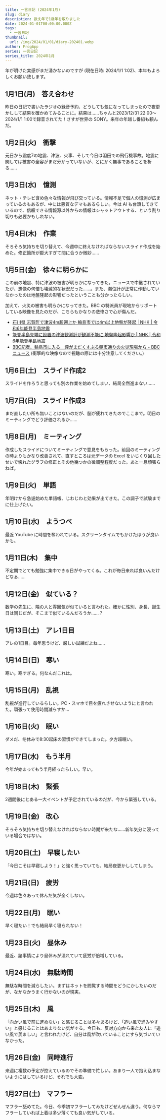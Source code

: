 ```yaml
---
title: 一言日記 (2024年1月)
slug: diary
description: 数え年で1歳年を取りました
date: 2024-01-01T00:00:00.000Z
tags:
  - 一言日記
thumbnail:
  url: /img/2024/01/01/diary-202401.webp
author: FrogApp
series: 一言日記
series_title: 2024年1月
---
```


年が明けた実感がまだ湧かないのですが (現在日時: 2024/1/1 1:02)、本年もよろしくお願い致します。

## 1月1日(月)　答え合わせ

昨日の日記で書いたラジオの録音予約、どうしても気になってしまったので夜更かしして結果を確かめてみることに。結果は……ちゃんと2023/12/31 22:00～2024/1/1 1:00で録音されてた！さすが世界の SONY。来年の年越し番組も頼んだ。

## 1月2日(火)　衝撃

元日から震度7の地震、津波、火事、そして今日は羽田での飛行機事故。地震に関しては被害の全容がまだ分かっていないが、とにかく無事であることを祈る……

## 1月3日(水)　憶測

ネット・テレビ含め色々な情報が飛び交っている。情報不足で個人の憶測が広まっているのもあるが、中には悪質なデマもあるらしい。今は AI も台頭してきているので、信頼できる情報源以外からの情報はシャットアウトする、という割り切りも必要かもしれない。

## 1月4日(木)　作業

そろそろ気持ちを切り替えて、今週中に終えなければならないスライド作成を始めた。修正箇所が膨大すぎて間に合うか微妙……

## 1月5日(金)　徐々に明らかに

この前の地震、特に津波の被害が明らかになってきた。ニュースで中継されていたが、想像の何倍も壊滅的な状況だった……。また、潮位計が正常に作動していなかったのは地盤隆起の影響だったということも分かったらしい。

加えて、火災の被害も明らかになってきた。BBC の特派員が現地からリポートしている映像を見たのだが、こちらもかなりの悲惨さで心が傷んだ。

* [石川県 志賀町で津波4m超遡上か 輪島市では4m以上地盤が隆起 | NHK | 令和6年能登半島地震](https://www3.nhk.or.jp/news/html/20240105/k10014310811000.html)
* [能登半島先端に設置の津波観測計が観測不能に 地盤隆起影響か | NHK | 令和6年能登半島地震](https://www3.nhk.or.jp/news/html/20240105/k10014310321000.html)
* [BBC記者、輪島市に入る　煙がまだくすぶる朝市通りの火災現場から - BBCニュース](https://www.bbc.com/japanese/video-67879073) (衝撃的な映像なので視聴の際には十分注意してください。)

## 1月6日(土)　スライド作成2

スライドを作ろうと思っても別の作業を始めてしまい、結局全然進まない……

## 1月7日(日)　スライド作成3

まだ直したい所も無いことはないのだが、脳が疲れてきたのでここまで。明日のミーティングでどう評価されるか……

## 1月8日(月)　ミーティング

作成したスライドについてミーティングで意見をもらった。前回のミーティングの時よりもかなり改善されて、直すところは元データの Excel をいじくり回したせいで壊れたグラフの修正とその他幾つかの微調整程度だった。あと一息頑張らねば。

## 1月9日(火)　単語

年明けから急遽始めた単語帳、じわじわと効果が出てきた。この調子で試験までに仕上げたい。

## 1月10日(水)　ようつべ

最近 YouTube に時間を奪われている。スクリーンタイムでもかけたほうが良いかも。

## 1月11日(木)　集中

不定期でとても勉強に集中できる日がやってくる。これが毎日来れば良いんだけどなぁ……

## 1月12日(金)　似ている？

数学の先生に、隣の人と雰囲気が似ていると言われた。確かに性別、身長、誕生日は同じだが、そこまで似ているんだろうか……？

## 1月13日(土)　アレ1日目

アレの1日目。毎年思うけど、厳しい試練だよね……

## 1月14日(日)　寒い

寒い。寒すぎる。何なんだこれは。

## 1月15日(月)　乱視

乱視が進行しているらしい。PC・スマホで目を疲れさせないようにと言われた。頑張って使用時間減らすか…

## 1月16日(火)　眠い

ダメだ、冬休みで8:30起床の習慣ができてしまった。夕方超眠い。

## 1月17日(水)　もう半月

今年が始まってもう半月経ったらしい。早い。

## 1月18日(木)　緊張

2週間後にとある一大イベントが予定されているのだが、今から緊張している。

## 1月19日(金)　改心

そろそろ気持ちを切り替えなければならない時期が来たな……新年気分に浸っている場合ではない。

## 1月20日(土)　早寝したい

「今日こそは早寝しよう！」と強く思っていても、結局夜更かししてしまう。

## 1月21日(日)　疲労

今週は色々あって休んだ気が全くしない。

## 1月22日(月)　眠い

早く寝たい！でも結局早く寝られない！

## 1月23日(火)　昼休み

最近、諸事情により昼休みが潰れていて疲労が倍増している。

## 1月24日(水)　無駄時間

無駄な時間を減らしたい。まずはネットを閲覧する時間をどうにかしたいのだが、なかなかうまく行かないのが現実。

## 1月25日(木)　風

「向かい風で前に進めない」と感じることは多々あるけど、「追い風で進みやすい」と感じることはあまりない気がする。今日も、反対方向から来た友人に「追い風で羨ましい」と言われたけど、自分は風が吹いていることにすら気づいていなかった。

## 1月26日(金)　同時進行

来週に複数の予定が控えているのでその準備で忙しい。あまり一人で抱え込まないようにはしているけど、それでも大変。

## 1月27日(土)　マフラー

マフラー舐めてた。今日、今季初マフラーしてみたけどぜんぜん違う。何ならマフラーしていれば上着は多少薄くても良い気がしている。
